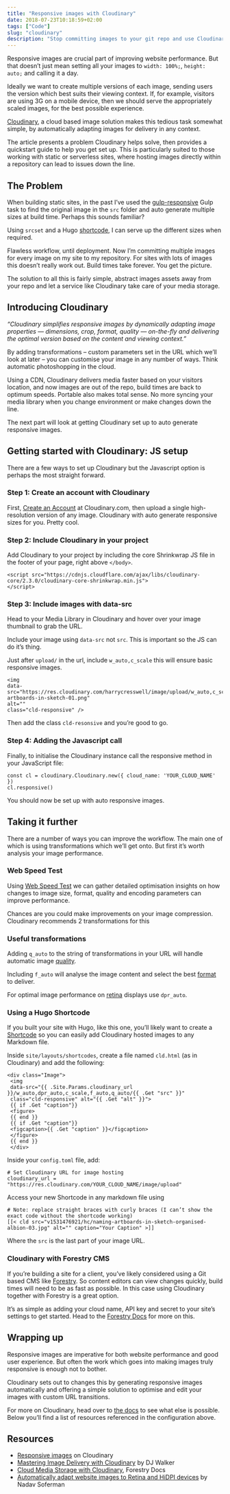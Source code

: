 ```yaml
---
title: "Responsive images with Cloudinary"
date: 2018-07-23T10:18:59+02:00
tags: ["Code"]
slug: "cloudinary"
description: "Stop committing images to your git repo and use Cloudinary to create automatic responsive images"
---
```


Responsive images are crucial part of improving website performance. But that doesn’t just mean setting all your images to `width: 100%;`, `height: auto;` and calling it a day.

Ideally we want to create multiple versions of each image, sending users the version which best suits their viewing context. If, for example, visitors are using 3G on a mobile device, then we should serve the appropriately scaled images, for the best possible experience.

[Cloudinary](https://cloudinary.com/), a cloud based image solution makes this tedious task somewhat simple, by automatically adapting images for delivery in any context.

The article presents a problem Cloudinary helps solve, then provides a quickstart guide to help you get set up. This is particularly suited to those working with static or serverless sites, where hosting images directly within a repository can lead to issues down the line.

## The Problem

When building static sites, in the past I’ve used the [gulp-responsive](https://www.npmjs.com/package/gulp-responsive) Gulp task to find the original image in the `src` folder and auto generate multiple sizes at build time. Perhaps this sounds familiar?

Using `srcset` and a Hugo [shortcode](https://github.com/harrycresswell/harry/blob/master/site/layouts/shortcodes/img.html), I can serve up the different sizes when required.

Flawless workflow, until deployment. Now I’m committing multiple images for every image on my site to my repository. For sites with lots of images this doesn’t really work out. Build times take forever. You get the picture.

The solution to all this is fairly simple, abstract images assets away from your repo and let a service like Cloudinary take care of your media storage.


## Introducing Cloudinary

_“Cloudinary simplifies responsive images by dynamically adapting image properties — dimensions, crop, format, quality — on-the-fly and delivering the optimal version based on the content and viewing context.”_

By adding transformations – custom parameters set in the URL which we’ll look at later – you can customise your image in any number of ways. Think automatic photoshopping in the cloud.

Using a CDN, Cloudinary delivers media faster based on your visitors location, and now images are out of the repo, build times are back to optimum speeds. Portable also makes total sense. No more syncing your media library when you change environment or make changes down the line.

The next part will look at getting Cloudinary set up to auto generate responsive images.

## Getting started with Cloudinary: JS setup

There are a few ways to set up Cloudinary but the Javascript option is perhaps the most straight forward.

### Step 1: Create an account with Cloudinary

First, [Create an Account](https://cloudinary.com/users/register/free) at Cloudinary.com, then upload a single high-resolution version of any image. Cloudinary with auto generate responsive sizes for you. Pretty cool.

### Step 2: Include Cloudinary in your project

Add Cloudinary to your project by including the core Shrinkwrap JS file in the footer of your page, right above `</body>`.

```
<script src="https://cdnjs.cloudflare.com/ajax/libs/cloudinary-core/2.3.0/cloudinary-core-shrinkwrap.min.js">
</script>
```

### Step 3: Include images with data-src

Head to your Media Library in Cloudinary and hover over your image thumbnail to grab the URL.

Include your image using `data-src` not `src`. This is important so the JS can do it’s thing.

Just after `upload/` in the url, include `w_auto,c_scale` this will ensure basic responsive images.

```
<img
data-src="https://res.cloudinary.com/harrycresswell/image/upload/w_auto,c_scale/v1531476918/hc/naming-artboards-in-sketch-01.png"
alt=""
class="cld-responsive" />
```

Then add the class `cld-resonsive` and you’re good to go.


### Step 4: Adding the Javascript call

Finally, to initialise the Cloudinary instance call the responsive method in your JavaScript file:

```
const cl = cloudinary.Cloudinary.new({ cloud_name: 'YOUR_CLOUD_NAME' })
cl.responsive()
```

You should now be set up with auto responsive images.

## Taking it further

There are a number of ways you can improve the workflow. The main one of which is using transformations which we’ll get onto. But first it’s worth analysis your image performance.  

### Web Speed Test

Using [Web Speed Test](https://webspeedtest.cloudinary.com/) we can gather detailed optimisation insights on how changes to image size, format, quality and encoding parameters can improve performance.

Chances are you could make improvements on your image compression. Cloudinary recommends 2 transformations for this

### Useful transformations

Adding `q_auto` to the string of transformations in your URL will handle automatic image [quality](https://cloudinary.com/blog/the_holy_grail_of_image_optimization_or_balancing_visual_quality_and_file_size).

Including `f_auto` will analyse the image content and select the best [format](https://cloudinary.com/documentation/image_optimization#how_to_optimize_image_format) to deliver.

For optimal image performance on [retina](https://cloudinary.com/blog/how_to_automatically_adapt_website_images_to_retina_and_hidpi_devices) displays use `dpr_auto`.

### Using a Hugo Shortcode

If you built your site with Hugo, like this one, you’ll likely want to create a [Shortcode](https://gohugo.io/content-management/shortcodes/) so you can easily add Cloudinary hosted images to any Markdown file.

Inside `site/layouts/shortcodes`, create a file named `cld.html` (as in Cloudinary) and add the following:

```
<div class="Image">
 <img
 data-src="{{ .Site.Params.cloudinary_url }}/w_auto,dpr_auto,c_scale,f_auto,q_auto/{{ .Get "src" }}"
 class="cld-responsive" alt="{{ .Get "alt" }}">
 {{ if .Get "caption"}}
 <figure>
 {{ end }}
 {{ if .Get "caption"}}
 <figcaption>{{ .Get "caption" }}</figcaption>
 </figure>
 {{ end }}
 </div>
 ```

Inside your `config.toml` file, add:

```
# Set Cloudinary URL for image hosting
cloudinary_url = "https://res.cloudinary.com/YOUR_CLOUD_NAME/image/upload"
```

Access your new Shortcode in any markdown file using


```
# Note: replace straight braces with curly braces (I can’t show the exact code without the shortcode working)
[[< cld src="v1531476921/hc/naming-artboards-in-sketch-organised-albion-03.jpg" alt="" caption="Your Caption" >]]

```

Where the `src` is the last part of your image URL.


### Cloudinary with Forestry CMS

If you’re building a site for a client, you’ve likely considered using a Git based CMS like [Forestry](https://forestry.io/). So content editors can view changes quickly, build times will need to be as fast as possible. In this case using Cloudinary together with Forestry is a great option.  

It’s as simple as adding your cloud name, API key and secret to your site’s settings to get started. Head to the [Forestry Docs](https://forestry.io/docs/media/cloudinary/) for more on this.

## Wrapping up

Responsive images are imperative for both website performance and good user experience. But often the work which goes into making images truly responsive is enough not to bother.

Cloudinary sets out to changes this by generating responsive images automatically and offering a simple solution to optimise and edit your images with custom URL transitions.

For more on Cloudinary, head over to [the docs](https://cloudinary.com/documentation) to see what else is possible. Below you’ll find a list of resources referenced in the configuration above.

## Resources

- [Responsive images](https://cloudinary.com/features/responsive_images) on Cloudinary
- [Mastering Image Delivery with Cloudinary](https://forestry.io/blog/master-image-delivery-with-cloudinary/) by DJ Walker
- [Cloud Media Storage with Cloudinary](https://forestry.io/docs/media/cloudinary/), Forestry Docs
- [Automatically adapt website images to Retina and HiDPI devices](https://cloudinary.com/blog/how_to_automatically_adapt_website_images_to_retina_and_hidpi_devices) by Nadav Soferman
